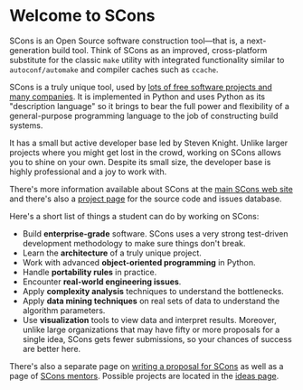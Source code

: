 

# Welcome to SCons

SCons is an Open Source software construction tool—that is, a next-generation build tool. Think of SCons as an improved, cross-platform substitute for the classic `make` utility with integrated functionality similar to `autoconf/automake` and compiler caches such as `ccache`. 

SCons is a truly unique tool, used by [lots of free software projects and many companies](SconsProjects).  It is implemented in Python and uses Python as its "description language" so it brings to bear the full power and flexibility of a general-purpose programming language to the job of constructing build systems. 

It has a small but active developer base led by Steven Knight.  Unlike larger projects where you might get lost in the crowd, working on SCons allows you to shine on your own.  Despite its small size, the developer base is highly professional and a joy to work with. 

There's more information available about SCons at the [main SCons web site](http://scons.org/) and there's also a [project page](http://scons.tigris.org/) for the source code and issues database. 

Here's a short list of things a student can do by working on SCons: 

* Build **enterprise-grade** software.  SCons uses a very strong test-driven development methodology to make sure things don't break. 
* Learn the **architecture** of a truly unique project. 
* Work with advanced **object-oriented programming** in Python. 
* Handle **portability rules** in practice. 
* Encounter **real-world engineering issues**. 
* Apply **complexity analysis** techniques to understand the bottlenecks. 
* Apply **data mining techniques** on real sets of data to understand the algorithm parameters. 
* Use **visualization** tools to view data and interpret results. 
Moreover, unlike large organizations that may have fifty or more proposals for a single idea, SCons gets fewer submissions, so your chances of success are better here. 

There's also a separate page on [writing a proposal for SCons](GSoC2008/Proposal) as well as a page of [SCons mentors](GSoC2008/Mentors).  Possible projects are located in the [ideas page](GSoC2008). 
